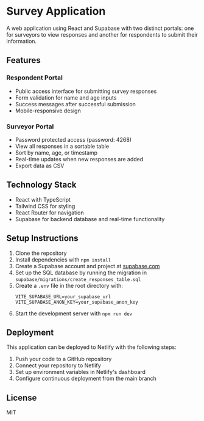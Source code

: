 # Survey Application

A web application using React and Supabase with two distinct portals: one for surveyors to view responses and another for respondents to submit their information.

## Features

### Respondent Portal
- Public access interface for submitting survey responses
- Form validation for name and age inputs
- Success messages after successful submission
- Mobile-responsive design

### Surveyor Portal
- Password protected access (password: 4268)
- View all responses in a sortable table
- Sort by name, age, or timestamp
- Real-time updates when new responses are added
- Export data as CSV

## Technology Stack

- React with TypeScript
- Tailwind CSS for styling
- React Router for navigation
- Supabase for backend database and real-time functionality

## Setup Instructions

1. Clone the repository
2. Install dependencies with `npm install`
3. Create a Supabase account and project at [supabase.com](https://supabase.com)
4. Set up the SQL database by running the migration in `supabase/migrations/create_responses_table.sql`
5. Create a `.env` file in the root directory with:
   ```
   VITE_SUPABASE_URL=your_supabase_url
   VITE_SUPABASE_ANON_KEY=your_supabase_anon_key
   ```
6. Start the development server with `npm run dev`

## Deployment

This application can be deployed to Netlify with the following steps:

1. Push your code to a GitHub repository
2. Connect your repository to Netlify
3. Set up environment variables in Netlify's dashboard
4. Configure continuous deployment from the main branch

## License

MIT